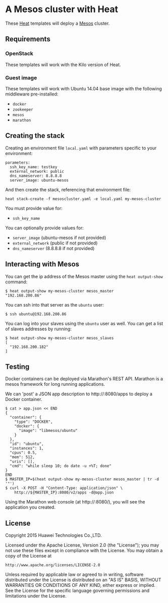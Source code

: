 A Mesos cluster with Heat
=========================

These [Heat][] templates will deploy a [Mesos][] cluster.

[heat]: https://wiki.openstack.org/wiki/Heat
[mesos]: http://mesos.apache.org/

## Requirements

### OpenStack

These templates will work with the Kilo version of Heat.

### Guest image

These templates will work with Ubuntu 14.04 base image with the following
middleware pre-installed:

- `docker`
- `zookeeper`
- `mesos`
- `marathon`

## Creating the stack

Creating an environment file `local.yaml` with parameters specific to
your environment:

    parameters:
      ssh_key_name: testkey
      external_network: public
      dns_nameserver: 8.8.8.8
      server_image: ubuntu-mesos

And then create the stack, referencing that environment file:

    heat stack-create -f mesoscluster.yaml -e local.yaml my-mesos-cluster

You must provide value for:

- `ssh_key_name`

You can optionally provide values for:

- `server_image` (ubuntu-mesos if not provided)
- `external_network` (public if not provided)
- `dns_nameserver` (8.8.8.8 if not provided)

## Interacting with Mesos

You can get the ip address of the Mesos master using the `heat
output-show` command:

    $ heat output-show my-mesos-cluster mesos_master
    "192.168.200.86"

You can ssh into that server as the `ubuntu` user:

    $ ssh ubuntu@192.168.200.86

You can log into your slaves using the `ubuntu` user as well.  You
can get a list of slaves addresses by running:

    $ heat output-show my-mesos-cluster mesos_slaves
    [
      "192.168.200.182"
    ]

## Testing

Docker containers can be deployed via Marathon's REST API.
Marathon is a mesos framework for long running applications.

We can 'post' a JSON app description to http://<master>:8080/apps to deploy
a Docker container.

    $ cat > app.json << END
    {
      "container": {
        "type": "DOCKER",
        "docker": {
          "image": "libmesos/ubuntu"
        }
      },
      "id": "ubuntu",
      "instances": 1,
      "cpus": 0.5,
      "mem": 512,
      "uris": [],
      "cmd": "while sleep 10; do date -u +%T; done"
    }
    END
    $ MASTER_IP=$(heat output-show my-mesos-cluster mesos_master | tr -d '"')
    $ curl -X POST -H "Content-Type: application/json" \
        http://${MASTER_IP}:8080/v2/apps -d@app.json

Using the Marathon web console (at http://<master>:8080/), you will see the
application you created.

## License

Copyright 2015 Huawei Technologies Co.,LTD.

Licensed under the Apache License, Version 2.0 (the "License");
you may not use these files except in compliance with the License.
You may obtain a copy of the License at

    http://www.apache.org/licenses/LICENSE-2.0

Unless required by applicable law or agreed to in writing, software
distributed under the License is distributed on an "AS IS" BASIS,
WITHOUT WARRANTIES OR CONDITIONS OF ANY KIND, either express or implied.
See the License for the specific language governing permissions and
limitations under the License.
